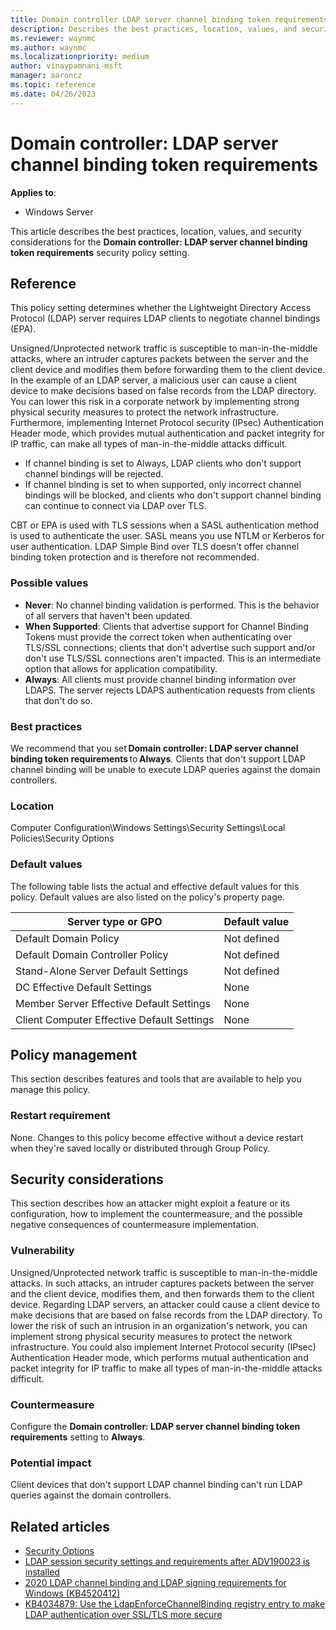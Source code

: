 ```yaml
---
title: Domain controller LDAP server channel binding token requirements
description: Describes the best practices, location, values, and security considerations for the Domain controller LDAP server channel binding token requirements security policy setting.
ms.reviewer: waynmc
ms.author: waynmc
ms.localizationpriority: medium
author: vinaypamnani-msft
manager: aaroncz
ms.topic: reference
ms.date: 04/26/2023
---
```


# Domain controller: LDAP server channel binding token requirements

**Applies to**:

- Windows Server

This article describes the best practices, location, values, and security considerations for the **Domain controller: LDAP server channel binding token requirements** security policy setting.

## Reference

This policy setting determines whether the Lightweight Directory Access Protocol (LDAP) server requires LDAP clients to negotiate channel bindings (EPA).

Unsigned/Unprotected network traffic is susceptible to man-in-the-middle attacks, where an intruder captures packets between the server and the client device and modifies them before forwarding them to the client device. In the example of an LDAP server, a malicious user can cause a client device to make decisions based on false records from the LDAP directory. You can lower this risk in a corporate network by implementing strong physical security measures to protect the network infrastructure. Furthermore, implementing Internet Protocol security (IPsec) Authentication Header mode, which provides mutual authentication and packet integrity for IP traffic, can make all types of man-in-the-middle attacks difficult.

- If channel binding is set to Always, LDAP clients who don't support channel bindings will be rejected.
- If channel binding is set to when supported, only incorrect channel bindings will be blocked, and clients who don't support channel binding can continue to connect via LDAP over TLS.

CBT or EPA is used with TLS sessions when a SASL authentication method is used to authenticate the user. SASL means you use NTLM or Kerberos for user authentication. LDAP Simple Bind over TLS doesn't offer channel binding token protection and is therefore not recommended.

### Possible values

- **Never**: No channel binding validation is performed. This is the behavior of all servers that haven't been updated.
- **When Supported**: Clients that advertise support for Channel Binding Tokens must provide the correct token when authenticating over TLS/SSL connections; clients that don't advertise such support and/or don't use TLS/SSL connections aren't impacted. This is an intermediate option that allows for application compatibility.
- **Always**: All clients must provide channel binding information over LDAPS. The server rejects LDAPS authentication requests from clients that don't do so.

### Best practices

We recommend that you set **Domain controller: LDAP server channel binding token requirements** to **Always**. Clients that don't support LDAP channel binding will be unable to execute LDAP queries against the domain controllers.

### Location

Computer Configuration\\Windows Settings\\Security Settings\\Local Policies\\Security Options

### Default values

The following table lists the actual and effective default values for this policy. Default values are also listed on the policy's property page.

| Server type or GPO                         | Default value |
|--------------------------------------------|---------------|
| Default Domain Policy                      | Not defined   |
| Default Domain Controller Policy           | Not defined   |
| Stand-Alone Server Default Settings        | Not defined   |
| DC Effective Default Settings              | None          |
| Member Server Effective Default Settings   | None          |
| Client Computer Effective Default Settings | None          |

## Policy management

This section describes features and tools that are available to help you manage this policy.

### Restart requirement

None. Changes to this policy become effective without a device restart when they're saved locally or distributed through Group Policy.

## Security considerations

This section describes how an attacker might exploit a feature or its configuration, how to implement the countermeasure, and the possible negative consequences of countermeasure implementation.

### Vulnerability

Unsigned/Unprotected network traffic is susceptible to man-in-the-middle attacks. In such attacks, an intruder captures packets between the server and the client device, modifies them, and then forwards them to the client device. Regarding LDAP servers, an attacker could cause a client device to make decisions that are based on false records from the LDAP directory. To lower the risk of such an intrusion in an organization's network, you can implement strong physical security measures to protect the network infrastructure. You could also implement Internet Protocol security (IPsec) Authentication Header mode, which performs mutual authentication and packet integrity for IP traffic to make all types of man-in-the-middle attacks difficult.

### Countermeasure

Configure the **Domain controller: LDAP server channel binding token requirements** setting to **Always**.

### Potential impact

Client devices that don't support LDAP channel binding can't run LDAP queries against the domain controllers.

## Related articles

- [Security Options](security-options.md)
- [LDAP session security settings and requirements after ADV190023 is installed](/troubleshoot/windows-server/identity/ldap-session-security-settings-requirements-adv190023)
- [2020 LDAP channel binding and LDAP signing requirements for Windows (KB4520412)](https://support.microsoft.com/topic/2020-ldap-channel-binding-and-ldap-signing-requirements-for-windows-kb4520412-ef185fb8-00f7-167d-744c-f299a66fc00a)
- [KB4034879: Use the LdapEnforceChannelBinding registry entry to make LDAP authentication over SSL/TLS more secure](https://support.microsoft.com/topic/kb4034879-use-the-ldapenforcechannelbinding-registry-entry-to-make-ldap-authentication-over-ssl-tls-more-secure-e9ecfa27-5e57-8519-6ba3-d2c06b21812e)

